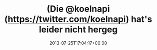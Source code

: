 ---
retweeted: false
source: <a href="http://twitter.com" rel="nofollow">Twitter Web Client</a>
entities:
  hashtags: []
  symbols: []
  user_mentions:
  - name: Köln API
    screen_name: koelnapi
    indices:
    - '5'
    - '14'
    id_str: '1221437251'
    id: '1221437251'
  - name: KVB AG (Infokanal)
    screen_name: KVB_Info
    indices:
    - '55'
    - '64'
    id_str: '980086351'
    id: '980086351'
  urls: []
display_text_range:
- '0'
- '111'
favorite_count: '0'
id_str: '360445410281660417'
truncated: false
retweet_count: '0'
id: '360445410281660417'
created_at: Thu Jul 25 17:04:17 +0000 2013
favorited: false
full_text: "(Die [@koelnapi](https://twitter.com/koelnapi) hat's leider nicht hergegeben,
  aber die [@kvb_info](https://twitter.com/kvb_info) Fahrpläne sind durchaus gutes
  Nokogiri-Futter)"
lang: de
tags:
- pesos/twitter
date: '2013-07-25T17:04:17+00:00'
src: https://twitter.com/bascht/status/360445410281660417
original_url: https://twitter.com/bascht/status/360445410281660417
type: twitter_tweet
text: "(Die [@koelnapi](https://twitter.com/koelnapi) hat's leider nicht hergegeben,
  aber die [@kvb_info](https://twitter.com/kvb_info) Fahrpläne sind durchaus gutes
  Nokogiri-Futter)"
title: "(Die @koelnapi (https://twitter.com/koelnapi) hat's leider nicht hergeg"

---